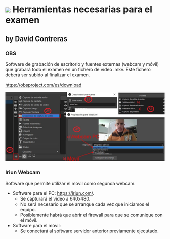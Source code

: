 # ![](https://raw.githubusercontent.com/DavidContrerasICAI/javaCourseExamples/master/images/logo.jpg) Herramientas necesarias para el examen
## by David Contreras
### OBS
Software de grabación de escritorio y fuentes externas (webcam y móvil) que grabará todo el examen en un fichero de vídeo .mkv. Este fichero deberá ser subido al finalizar el examen.

https://obsproject.com/es/download

![](https://raw.githubusercontent.com/DavidContrerasICAI/javaCourseExamples/master/00.tools/OBS.jpg) 

### Iriun Webcam 
Software que permite utilizar el móvil como segunda webcam.

- Software para el PC: https://iriun.com/. 
	- Se capturará el vídeo a 640x480. 
	- No será necesario que se arranque cada vez que iniciamos el equipo.
	- Posiblemente habrá que abrir el firewall para que se comunique con el móvil.
- Software para el móvil: 
	- Se conectará al software servidor anterior previamente ejecutado.

